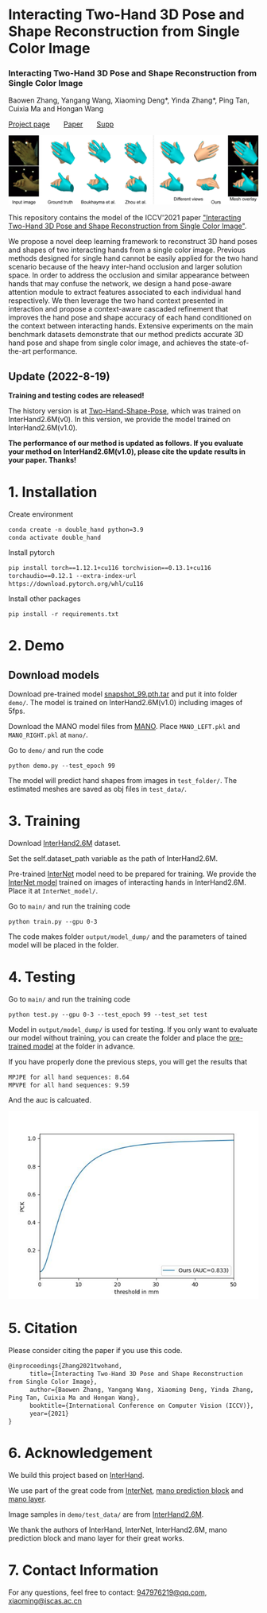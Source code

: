 # Interacting Two-Hand 3D Pose and Shape Reconstruction from Single Color Image

### Interacting Two-Hand 3D Pose and Shape Reconstruction from Single Color Image
Baowen Zhang, Yangang Wang, Xiaoming Deng*, Yinda Zhang*, Ping Tan, Cuixia Ma and Hongan Wang

[Project page](https://baowenz.github.io/Intershape/)   &nbsp;  &nbsp;  &nbsp;  [Paper](https://openaccess.thecvf.com/content/ICCV2021/papers/Zhang_Interacting_Two-Hand_3D_Pose_and_Shape_Reconstruction_From_Single_Color_ICCV_2021_paper.pdf)   &nbsp;  &nbsp;  &nbsp;  [Supp](https://openaccess.thecvf.com/content/ICCV2021/supplemental/Zhang_Interacting_Two-Hand_3D_ICCV_2021_supplemental.pdf)

![prediction example](assets/teaser.png)

This repository contains the model of the ICCV'2021 paper ["Interacting Two-Hand 3D Pose and Shape Reconstruction from Single Color Image"](https://openaccess.thecvf.com/content/ICCV2021/papers/Zhang_Interacting_Two-Hand_3D_Pose_and_Shape_Reconstruction_From_Single_Color_ICCV_2021_paper.pdf).

We propose a novel deep learning framework to reconstruct 3D hand poses and shapes of two interacting hands from a single color image. Previous methods designed for single hand cannot be easily applied for the two hand scenario because of the heavy inter-hand occlusion and larger solution space. In order to address the occlusion and similar appearance between hands that may confuse the network, we design a hand pose-aware attention module to extract features associated to each individual hand respectively. We then leverage the two hand context presented in interaction and propose a context-aware cascaded refinement that improves the hand pose and shape accuracy of each hand conditioned on the context between interacting hands. Extensive experiments on the main benchmark datasets demonstrate that our method predicts accurate 3D hand pose and shape from single color image, and achieves the state-of-the-art performance.

## Update (2022-8-19)
**Training and testing codes are released!**

The history version is at [Two-Hand-Shape-Pose](https://github.com/BaowenZ/Two-Hand-Shape-Pose), which was trained on InterHand2.6M(v0).
In this version, we provide the model trained on InterHand2.6M(v1.0). 

**The performance of our method is updated as follows. If you evaluate your method on InterHand2.6M(v1.0), please cite the update results in your paper. Thanks!**


# 1. Installation
Create environment
```
conda create -n double_hand python=3.9
conda activate double_hand 
```
Install pytorch
```
pip install torch==1.12.1+cu116 torchvision==0.13.1+cu116 torchaudio==0.12.1 --extra-index-url https://download.pytorch.org/whl/cu116
```
Install other packages
```
pip install -r requirements.txt
```
# 2. Demo
## Download models
Download pre-trained model [snapshot_99.pth.tar](https://drive.google.com/drive/folders/1RAQ_Bxh4LIdJS8uxEVNMrR3nzqTbelZo) and put it into folder `demo/`.
The model is trained on InterHand2.6M(v1.0) including images of 5fps.

Download the MANO model files from [MANO](https://mano.is.tue.mpg.de/). Place `MANO_LEFT.pkl` and `MANO_RIGHT.pkl` at `mano/`.

Go to `demo/` and run the code
```
python demo.py --test_epoch 99
```
The model will predict hand shapes from images in `test_folder/`. The estimated meshes are saved as obj files in `test_data/`.

# 3. Training
Download [InterHand2.6M](https://mks0601.github.io/InterHand2.6M/) dataset.

Set the self.dataset_path variable as the path of InterHand2.6M.

Pre-trained [InterNet](https://github.com/facebookresearch/InterHand2.6M) model need to be prepared for training. We provide the [InterNet model](https://drive.google.com/drive/folders/18SSbDWDYhSd9T9Xf-PbBkBQ8mmm-DPQy) trained on images of interacting hands in InterHand2.6M. Place it at `InterNet_model/`.

Go to `main/` and run the training code
```
python train.py --gpu 0-3
```

The code makes folder `output/model_dump/` and the parameters of tained model will be placed in the folder. 

# 4. Testing
Go to `main/` and run the training code
```
python test.py --gpu 0-3 --test_epoch 99 --test_set test
```

Model in `output/model_dump/` is used for testing. If you only want to evaluate our model without training, you can create the folder and place the [pre-trained model](https://drive.google.com/drive/folders/1RAQ_Bxh4LIdJS8uxEVNMrR3nzqTbelZo) at the folder in advance.

If you have properly done the previous steps, you will get the results that
```
MPJPE for all hand sequences: 8.64
MPVPE for all hand sequences: 9.59
```
And the auc is calcuated.

![auc](assets/pck.jpg)

# 5. Citation
Please consider citing the paper if you use this code.
```
@inproceedings{Zhang2021twohand, 
      title={Interacting Two-Hand 3D Pose and Shape Reconstruction from Single Color Image}, 
      author={Baowen Zhang, Yangang Wang, Xiaoming Deng, Yinda Zhang, Ping Tan, Cuixia Ma and Hongan Wang}, 
      booktitle={International Conference on Computer Vision (ICCV)}, 
      year={2021} 
} 
```

# 6. Acknowledgement

We build this project based on [InterHand](https://github.com/facebookresearch/InterHand2.6M).

We use part of the great code from [InterNet](https://mks0601.github.io/InterHand2.6M/), [mano prediction block](https://github.com/hassony2/manopth) and [mano layer](https://github.com/vchoutas/smplx).

Image samples in `demo/test_data/` are from [InterHand2.6M](https://mks0601.github.io/InterHand2.6M/). 

We thank the authors of InterHand, InterNet, InterHand2.6M, mano prediction block and mano layer for their great works.

# 7. Contact Information
For any questions, feel free to contact: 947976219@qq.com, xiaoming@iscas.ac.cn




